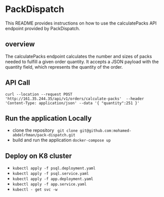 # PackDispatch
This README provides instructions on how to use the calculatePacks API endpoint provided by PackDispatch.


## overview
The calculatePacks endpoint calculates the number and sizes of packs needed to fulfill a given order quantity. It accepts a JSON payload with the quantity field, which represents the quantity of the order.

## API Call
`curl --location --request POST 'http://161.35.244.35/api/v1/orders/calculate-packs' 
--header 'Content-Type: application/json'
--data '{
"quantity":251
}'`


## Run the application Locally
 * clone the repository
` git clone git@github.com:mohamed-abdelrhman/pack-dispatch.git`
 * build and run the application `docker-compose up`

## Deploy on K8 cluster

* `kubectl apply -f psql.deployment.yaml`
* `kubectl apply -f psql.service.yaml`
* `kubectl apply -f app.deployment.yaml`
* `kubectl apply -f app.service.yaml`
* `kubectl - get svc -w `